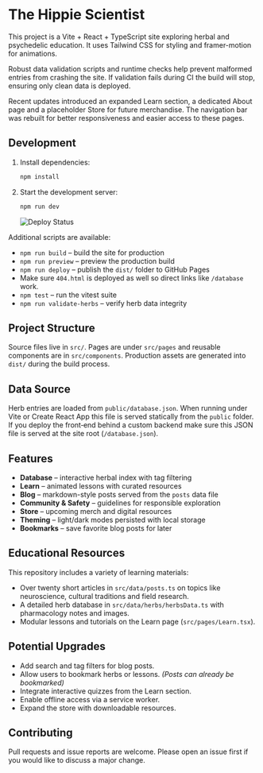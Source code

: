 # The Hippie Scientist

This project is a Vite + React + TypeScript site exploring herbal and psychedelic education. It uses Tailwind CSS for styling and framer-motion for animations.

Robust data validation scripts and runtime checks help prevent malformed entries from crashing the site. If validation fails during CI the build will stop, ensuring only clean data is deployed.

Recent updates introduced an expanded Learn section, a dedicated About page and a placeholder Store for future merchandise. The navigation bar was rebuilt for better responsiveness and easier access to these pages.

## Development

1. Install dependencies:
   ```bash
   npm install
   ```
2. Start the development server:
   ```bash
   npm run dev
   ```
   ![Deploy Status](https://github.com/razzleberrytt/hippie-scientist-site/actions/workflows/pages/pages-build-deployment/badge.svg)

Additional scripts are available:

- `npm run build` – build the site for production
- `npm run preview` – preview the production build
- `npm run deploy` – publish the `dist/` folder to GitHub Pages
- Make sure `404.html` is deployed as well so direct links like `/database` work.
- `npm test` – run the vitest suite
- `npm run validate-herbs` – verify herb data integrity

## Project Structure

Source files live in `src/`. Pages are under `src/pages` and reusable components are in `src/components`. Production assets are generated into `dist/` during the build process.

## Data Source

Herb entries are loaded from `public/database.json`. When running under Vite or
Create React App this file is served statically from the `public` folder. If you
deploy the front‑end behind a custom backend make sure this JSON file is served
at the site root (`/database.json`).

## Features

- **Database** – interactive herbal index with tag filtering
- **Learn** – animated lessons with curated resources
- **Blog** – markdown-style posts served from the `posts` data file
- **Community & Safety** – guidelines for responsible exploration
- **Store** – upcoming merch and digital resources
- **Theming** – light/dark modes persisted with local storage
- **Bookmarks** – save favorite blog posts for later

## Educational Resources

This repository includes a variety of learning materials:

- Over twenty short articles in `src/data/posts.ts` on topics like neuroscience, cultural traditions and field research.
- A detailed herb database in `src/data/herbs/herbsData.ts` with pharmacology notes and images.
- Modular lessons and tutorials on the Learn page (`src/pages/Learn.tsx`).

## Potential Upgrades

- Add search and tag filters for blog posts.
- Allow users to bookmark herbs or lessons. _(Posts can already be bookmarked)_
- Integrate interactive quizzes from the Learn section.
- Enable offline access via a service worker.
- Expand the store with downloadable resources.

## Contributing

Pull requests and issue reports are welcome. Please open an issue first if you would like to discuss a major change.
